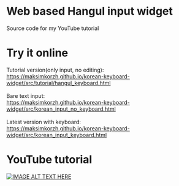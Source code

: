 # Web based Hangul input widget
Source code for my YouTube tutorial

# Try it online
Tutorial version(only input, no editing):<br>
https://maksimkorzh.github.io/korean-keyboard-widget/src/tutorial/hangul_keyboard.html<br>
<br>
Bare text input:<br>
https://maksimkorzh.github.io/korean-keyboard-widget/src/korean_input_no_keyboard.html<br>
<br>
Latest version with keyboard:<br>
https://maksimkorzh.github.io/korean-keyboard-widget/src/korean_input_keyboard.html<br>

# YouTube tutorial
[![IMAGE ALT TEXT HERE](https://img.youtube.com/vi/FkGzvbQ0_Vg/0.jpg)](https://youtu.be/FkGzvbQ0_Vg)
